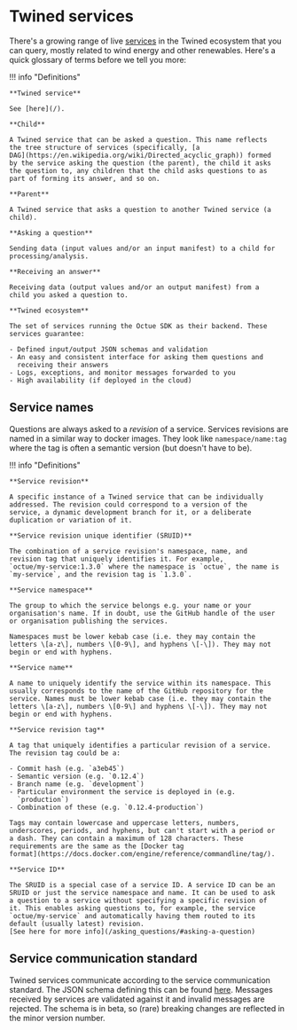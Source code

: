 # Twined services

There's a growing range of live [services](/) in the
Twined ecosystem that you can query, mostly related to wind energy and
other renewables. Here's a quick glossary of terms before we tell you
more:

!!! info "Definitions"

    **Twined service**

    See [here](/).

    **Child**

    A Twined service that can be asked a question. This name reflects
    the tree structure of services (specifically, [a
    DAG](https://en.wikipedia.org/wiki/Directed_acyclic_graph)) formed
    by the service asking the question (the parent), the child it asks
    the question to, any children that the child asks questions to as
    part of forming its answer, and so on.

    **Parent**

    A Twined service that asks a question to another Twined service (a
    child).

    **Asking a question**

    Sending data (input values and/or an input manifest) to a child for
    processing/analysis.

    **Receiving an answer**

    Receiving data (output values and/or an output manifest) from a
    child you asked a question to.

    **Twined ecosystem**

    The set of services running the Octue SDK as their backend. These
    services guarantee:

    - Defined input/output JSON schemas and validation
    - An easy and consistent interface for asking them questions and
      receiving their answers
    - Logs, exceptions, and monitor messages forwarded to you
    - High availability (if deployed in the cloud)

## Service names

Questions are always asked to a _revision_ of a service. Services
revisions are named in a similar way to docker images. They look like
`namespace/name:tag` where the tag is often a semantic version (but
doesn't have to be).

!!! info "Definitions"

    **Service revision**

    A specific instance of a Twined service that can be individually
    addressed. The revision could correspond to a version of the
    service, a dynamic development branch for it, or a deliberate
    duplication or variation of it.

    **Service revision unique identifier (SRUID)**

    The combination of a service revision's namespace, name, and
    revision tag that uniquely identifies it. For example,
    `octue/my-service:1.3.0` where the namespace is `octue`, the name is
    `my-service`, and the revision tag is `1.3.0`.

    **Service namespace**

    The group to which the service belongs e.g. your name or your
    organisation's name. If in doubt, use the GitHub handle of the user
    or organisation publishing the services.

    Namespaces must be lower kebab case (i.e. they may contain the
    letters \[a-z\], numbers \[0-9\], and hyphens \[-\]). They may not
    begin or end with hyphens.

    **Service name**

    A name to uniquely identify the service within its namespace. This
    usually corresponds to the name of the GitHub repository for the
    service. Names must be lower kebab case (i.e. they may contain the
    letters \[a-z\], numbers \[0-9\] and hyphens \[-\]). They may not
    begin or end with hyphens.

    **Service revision tag**

    A tag that uniquely identifies a particular revision of a service.
    The revision tag could be a:

    - Commit hash (e.g. `a3eb45`)
    - Semantic version (e.g. `0.12.4`)
    - Branch name (e.g. `development`)
    - Particular environment the service is deployed in (e.g.
      `production`)
    - Combination of these (e.g. `0.12.4-production`)

    Tags may contain lowercase and uppercase letters, numbers,
    underscores, periods, and hyphens, but can't start with a period or
    a dash. They can contain a maximum of 128 characters. These
    requirements are the same as the [Docker tag
    format](https://docs.docker.com/engine/reference/commandline/tag/).

    **Service ID**

    The SRUID is a special case of a service ID. A service ID can be an
    SRUID or just the service namespace and name. It can be used to ask
    a question to a service without specifying a specific revision of
    it. This enables asking questions to, for example, the service
    `octue/my-service` and automatically having them routed to its
    default (usually latest) revision.
    [See here for more info](/asking_questions/#asking-a-question)

## Service communication standard

Twined services communicate according to the service communication
standard. The JSON schema defining this can be found
[here](https://strands.octue.com/octue/service-communication). Messages
received by services are validated against it and invalid messages are
rejected. The schema is in beta, so (rare) breaking changes are
reflected in the minor version number.
